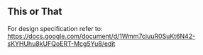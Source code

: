 This or That
------------

For design specification refer to: https://docs.google.com/document/d/1Wmm7ciuuR0SuKt6N42-sKYHUhu8kUFQoERT-Mcg5Yu8/edit